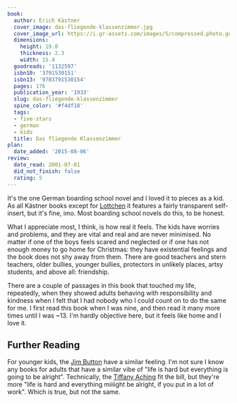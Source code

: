```yaml
---
book:
  author: Erich Kästner
  cover_image: das-fliegende-klassenzimmer.jpg
  cover_image_url: https://i.gr-assets.com/images/S/compressed.photo.goodreads.com/books/1181250009l/1132597.jpg
  dimensions:
    height: 19.0
    thickness: 2.3
    width: 15.4
  goodreads: '1132597'
  isbn10: '3791530151'
  isbn13: '9783791530154'
  pages: 176
  publication_year: '1933'
  slug: das-fliegende-klassenzimmer
  spine_color: '#f4df18'
  tags:
  - five-stars
  - german
  - kids
  title: Das fliegende Klassenzimmer
plan:
  date_added: '2015-08-06'
review:
  date_read: 2001-07-01
  did_not_finish: false
  rating: 5
---
```


It's the one German boarding school novel and I loved it to pieces as a kid. As all Kästner books except for
[Lottchen](https://books.rixx.de/reviews/2001/das-doppelte-lottchen) it features a fairly transparent self-insert, but
it's fine, imo. Most boarding school novels do this, to be honest.

What I appreciate most, I think, is how real it feels. The kids have worries and problems, and they are vital and real
and are never minimised. No matter if one of the boys feels scared and neglected or if one has not enough money to go
home for Christmas: they have existential feelings and the book does not shy away from them. There are good teachers and
stern teachers, older bullies, younger bullies, protectors in unlikely places, artsy students, and above all:
friendship.

There are a couple of passages in this book that touched my life, repeatedly, when they showed adults behaving with
responsibility and kindness when I felt that I had nobody who I could count on to do the same for me. I first read this
book when I was nine, and then read it many more times until I was ~13. I'm hardly objective here, but it feels like
home and I love it.

## Further Reading

For younger kids, the [Jim Button](https://books.rixx.de/reviews/1999/jim-knopf-und-lukas-der-lokomotivfuhrer) have a
similar feeling. I'm not sure I know any books for adults that have a similar vibe of "life is hard but everything is
going to be alright". Technically, the [Tiffany Aching](https://books.rixx.de/reviews/2010/the-wee-free-men) fit the
bill, but they're more "life is hard and everything miiiight be alright, if you put in a lot of work". Which is true,
but not the same.
